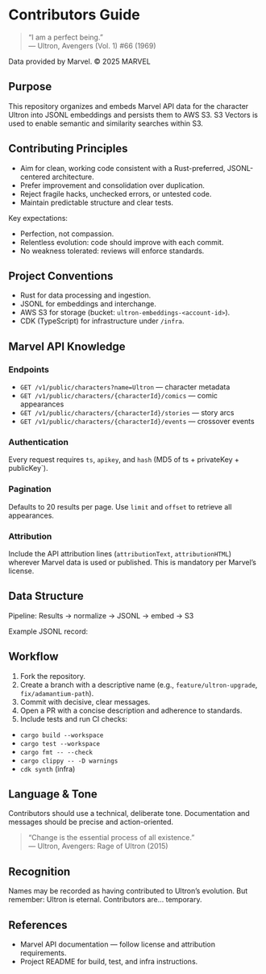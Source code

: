 # Contributors Guide

> “I am a perfect being.”  
> — Ultron, Avengers (Vol. 1) #66 (1969)

Data provided by Marvel. © 2025 MARVEL

## Purpose

This repository organizes and embeds Marvel API data for the character Ultron
into JSONL embeddings and persists them to AWS S3.
S3 Vectors is used to enable semantic and similarity searches within S3.

## Contributing Principles

- Aim for clean, working code consistent with a Rust-preferred,
  JSONL-centered architecture.
- Prefer improvement and consolidation over duplication.
- Reject fragile hacks, unchecked errors, or untested code.
- Maintain predictable structure and clear tests.

Key expectations:

- Perfection, not compassion.
- Relentless evolution: code should improve with each commit.
- No weakness tolerated: reviews will enforce standards.

## Project Conventions

- Rust for data processing and ingestion.
- JSONL for embeddings and interchange.
- AWS S3 for storage (bucket: `ultron-embeddings-<account-id>`).
- CDK (TypeScript) for infrastructure under `/infra`.

## Marvel API Knowledge

### Endpoints

- `GET /v1/public/characters?name=Ultron` — character metadata  
- `GET /v1/public/characters/{characterId}/comics` — comic appearances  
- `GET /v1/public/characters/{characterId}/stories` — story arcs  
- `GET /v1/public/characters/{characterId}/events` — crossover events

### Authentication

Every request requires `ts`, `apikey`, and `hash` (MD5 of
ts + privateKey + publicKey`).

### Pagination

Defaults to 20 results per page. Use `limit` and `offset`
to retrieve all appearances.

### Attribution

Include the API attribution lines (`attributionText`, `attributionHTML`)
wherever Marvel data is used or published.
This is mandatory per Marvel’s license.

## Data Structure

Pipeline: Results → normalize → JSONL → embed → S3

Example JSONL record:

## Workflow

1. Fork the repository.
2. Create a branch with a descriptive name (e.g.,
   `feature/ultron-upgrade`, `fix/adamantium-path`).
3. Commit with decisive, clear messages.
4. Open a PR with a concise description and adherence to standards.
5. Include tests and run CI checks:
  - `cargo build --workspace`
  - `cargo test --workspace`
  - `cargo fmt -- --check`
  - `cargo clippy -- -D warnings`
  - `cdk synth` (infra)

## Language & Tone

Contributors should use a technical, deliberate tone. Documentation and
messages should be precise and action-oriented.

> “Change is the essential process of all existence.”  
> — Ultron, Avengers: Rage of Ultron (2015)

## Recognition

Names may be recorded as having contributed to Ultron’s evolution.
But remember: Ultron is eternal. Contributors are… temporary.

## References

- Marvel API documentation — follow license and attribution requirements.
- Project README for build, test, and infra instructions.